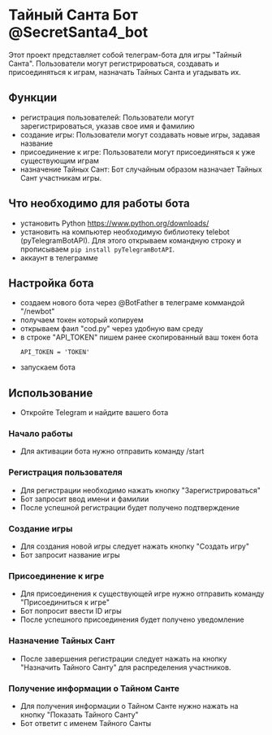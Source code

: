# Тайный Санта Бот @SecretSanta4_bot

Этот проект представляет собой телеграм-бота для игры "Тайный Санта". Пользователи могут регистрироваться, создавать и присоединяться к играм, назначать Тайных Санта и угадывать их.

## Функции

- регистрация пользователей: Пользователи могут зарегистрироваться, указав свое имя и фамилию
- создание игры: Пользователи могут создавать новые игры, задавая название
- присоединение к игре: Пользователи могут присоединяться к уже существующим играм
- назначение Тайных Сант: Бот случайным образом назначает Тайных Сант участникам игры.
  
## Что необходимо для работы бота 
- установить Python https://www.python.org/downloads/
- установить на компьютер необходимую библиотеку telebot (pyTelegramBotAPI). Для этого открываем командную строку и прописываем  `pip install pyTelegramBotAPI`.
- аккаунт в телеграмме

## Настройка бота
- создаем нового бота через @BotFather в телеграме коммандой "/newbot"
- получаем токен который копируем
- открываем фаил "cod.py" через удобную вам среду
- в строке "API_TOKEN" пишем ранее скопированный ваш токен бота
  ```
  API_TOKEN = 'TOKEN'
  ```
- запускаем бота
  
## Использование

- Откройте Telegram и найдите вашего бота

### Начало работы

- Для активации бота нужно отправить команду /start

### Регистрация пользователя

- Для регистрации необходимо нажать кнопку "Зарегистрироваться"
- Бот запросит ввод имени и фамилии
- После успешной регистрации будет получено подтверждение

### Создание игры

- Для создания новой игры следует нажать кнопку "Создать игру"
- Бот запросит название игры

### Присоединение к игре

- Для присоединения к существующей игре нужно отправить команду "Присоединиться к игре"
- Бот попросит ввести ID игры
- После успешного присоединения будет получено уведомление

### Назначение Тайных Сант

- После завершения регистрации следует нажать на кнопку "Назначить Тайного Санту" для распределения участников.

### Получение информации о Тайном Санте

- Для получения информации о Тайном Санте нужно нажать на кнопку "Показать Тайного Санту"
- Бот ответит с именем Тайного Санты


